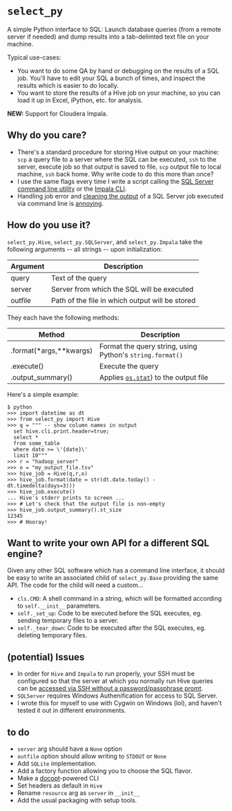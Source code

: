 # `select_py`

A simple Python interface to SQL: Launch database queries (from a remote server if needed) and dump results into a tab-delimted text file on your machine.

Typical use-cases:
- You want to do some QA by hand or debugging on the results of a SQL job. You'll have to edit your SQL a bunch of times, and inspect the results which is easier to do locally.
- You want to store the results of a Hive job on your machine, so you can load it up in Excel, iPython, etc. for analysis.

**NEW:** Support for Cloudera Impala.

## Why do you care?

- There's a standard procedure for storing Hive output on your machine: `scp` a query file to a server where the SQL can be executed, `ssh` to the server, execute job so that output is saved to file, `scp` output file to local machine, `ssh` back home. Why write code to do this more than once?
- I use the same flags every time I write a script calling the [SQL Server command line utility](http://msdn.microsoft.com/en-us/library/ms162773.aspx) or the [Impala CLI](http://www.cloudera.com/content/cloudera/en/documentation/cloudera-impala/v2-0-x/topics/impala_shell_options.html).
- Handling job error and [cleaning the output](http://stackoverflow.com/questions/2362229/how-to-supress-hyphens-in-sqlcmd) of a SQL Server job executed via command line is [annoying](http://www.experts-exchange.com/Database/MS-SQL-Server/Q_28189009.html).

## How do you use it?

`select_py.Hive`, `select_py.SQLServer`, and `select_py.Impala` take the following arguments -- all strings -- upon initialization:

|Argument|Description|
|--------|-----------|
|query|Text of the query|
|server|Server from which the SQL will be executed|
|outfile|Path of the file in which output will be stored|

They each have the following methods:

|Method|Description|
|------|-----------|
|.format(\*args,\*\*kwargs)|Format the query string, using Python's `string.format()`|
|.execute()|Execute the query|
|.output_summary()|Applies [`os.stat`](https://docs.python.org/2/library/os.html#os.stat)) to the output file|

Here's a simple example:

```
$ python
>>> import datetime as dt
>>> from select_py import Hive
>>> q = """ -- show column names in output
  set hive.cli.print.header=true;
  select *
  from some_table
  where date >= \'{date}\'
  limit 10"""
>>> r = "hadoop_server"
>>> o = "my_output_file.tsv"
>>> hive_job = Hive(q,r,o)
>>> hive_job.format(date = str(dt.date.today() - dt.timedelta(days=3)))
>>> hive_job.execute()
... Hive's stderr prints to screen ...
>>> # Let's check that the output file is non-empty
>>> hive_job.output_summary().st_size
12345
>>> # Hooray!
```

## Want to write your own API for a different SQL engine?

Given any other SQL software which has a command line interface, it should be easy to write an associated child of `select_py.Base` providing the same API. The code for the child will need a custom...
- `cls.CMD`: A shell command in a string, which will be formatted according to `self.__init__` parameters.
- `self._set_up`: Code to be executed before the SQL executes, eg. sending temporary files to a server.
- `self._tear_down`: Code to be executed after the SQL executes, eg. deleting temporary files.

## (potential) Issues

- In order for `Hive` and `Impala` to run properly, your SSH must be configured so that the server at which you normally run Hive queries can be [accessed via SSH without a password/passphrase promt](http://www.linuxproblem.org/art_9.html).
- `SQLServer` requires Windows Authenification for access to SQL Server.
- I wrote this for myself to use with Cygwin on Windows (lol), and haven't tested it out in different environments.

## to do

- `server` arg should have a `None` option
- `outfile` option should allow writing to `STDOUT` or `None`
- Add `SQLite` implementation.
- Add a factory function allowing you to choose the SQL flavor.
- Make a [docopt](http://docopt.org/)-powered CLI
- Set headers as default in `Hive`
- Rename `resource` arg as `server` in `__init__`
- Add the usual packaging with setup tools.
